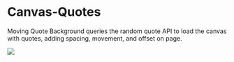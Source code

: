 # Canvas-Quotes
Moving Quote Background queries the random quote API
to load the canvas with quotes, 
adding spacing, movement, and offset on page.

![](https://i.imgur.com/4J0LAk1.png)
